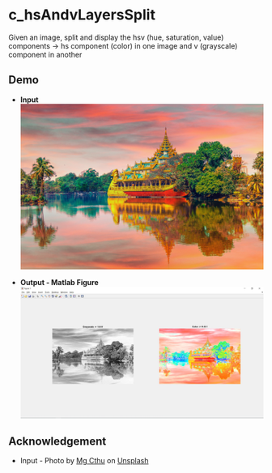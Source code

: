 # c_hsAndvLayersSplit
Given an image, split and display the hsv (hue, saturation, value) components -> hs component (color) in one image and v (grayscale) component in another

## Demo
* **Input**
![Input](/c_hsAndvLayersSplit/images/input.jpg)

* **Output - Matlab Figure**
![Output Matlab Figure](/c_hsAndvLayersSplit/images/output_figure.JPG)

## Acknowledgement
* Input - <span>Photo by <a href="https://unsplash.com/@mgcthu?utm_source=unsplash&amp;utm_medium=referral&amp;utm_content=creditCopyText">Mg Cthu</a> on <a href="/s/photos/scenic?utm_source=unsplash&amp;utm_medium=referral&amp;utm_content=creditCopyText">Unsplash</a></span>
